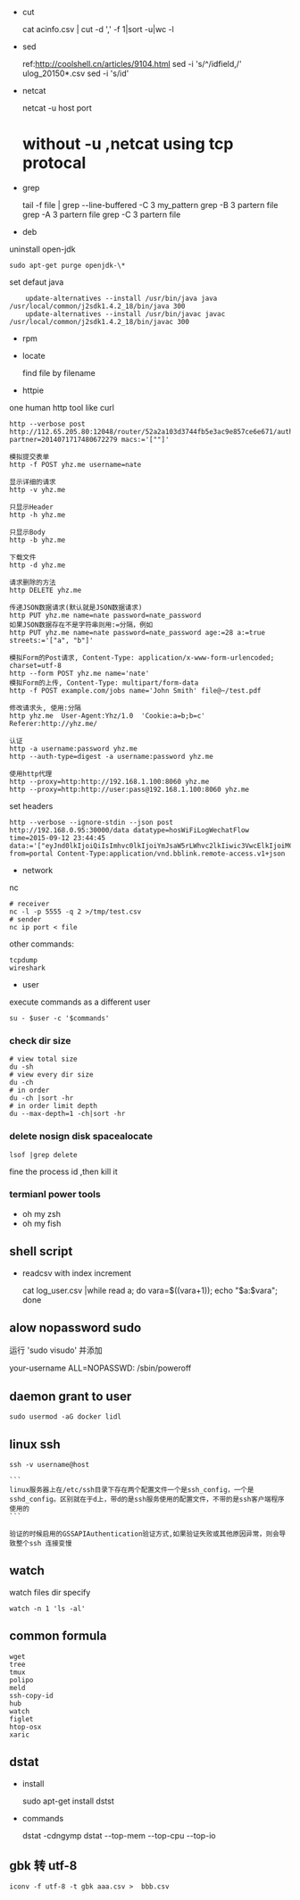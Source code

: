 - cut

	cat acinfo.csv | cut -d ',' -f 1|sort -u|wc -l


- sed

	ref:http://coolshell.cn/articles/9104.html
	sed -i 's/^/idfield,/' ulog_20150*.csv
	sed -i 's/id'

- netcat

	netcat -u host port
	# without -u ,netcat using tcp protocal

- grep

	tail -f file | grep --line-buffered -C 3 my_pattern
	grep -B 3 partern file
	grep -A 3 partern file
	grep -C 3 partern file

- deb

uninstall open-jdk

	sudo apt-get purge openjdk-\*

set defaut java

		update-alternatives --install /usr/bin/java java  /usr/local/common/j2sdk1.4.2_18/bin/java 300
		update-alternatives --install /usr/bin/javac javac /usr/local/common/j2sdk1.4.2_18/bin/javac 300

- rpm


- locate

	find file by filename

- httpie

one human http tool like curl

	http --verbose post http://112.65.205.80:12048/router/52a2a103d3744fb5e3ac9e857ce6e671/auth/whitelist?partner=2014071717480672279 macs:='[""]'

```
模拟提交表单
http -f POST yhz.me username=nate

显示详细的请求
http -v yhz.me

只显示Header
http -h yhz.me

只显示Body
http -b yhz.me

下载文件
http -d yhz.me

请求删除的方法
http DELETE yhz.me

传递JSON数据请求(默认就是JSON数据请求)
http PUT yhz.me name=nate password=nate_password
如果JSON数据存在不是字符串则用:=分隔，例如
http PUT yhz.me name=nate password=nate_password age:=28 a:=true streets:='["a", "b"]'

模拟Form的Post请求, Content-Type: application/x-www-form-urlencoded; charset=utf-8
http --form POST yhz.me name='nate'
模拟Form的上传, Content-Type: multipart/form-data
http -f POST example.com/jobs name='John Smith' file@~/test.pdf

修改请求头, 使用:分隔
http yhz.me  User-Agent:Yhz/1.0  'Cookie:a=b;b=c'  Referer:http://yhz.me/

认证
http -a username:password yhz.me
http --auth-type=digest -a username:password yhz.me

使用http代理
http --proxy=http:http://192.168.1.100:8060 yhz.me
http --proxy=http:http://user:pass@192.168.1.100:8060 yhz.me
```

set headers

	http --verbose --ignore-stdin --json post http://192.168.0.95:30000/data datatype=hosWiFiLogWechatFlow time=2015-09-12 23:44:45 data:='["eyJnd0lkIjoiQiIsImhvc0lkIjoiYmJsaW5rLWhvc2lkIiwic3VwcElkIjoiMCIsInVzZXJNYWMiOiIwMDpGRjpDQzpBQTpFRSIsInR5cGUiOiIxLXRlc3QiLCJsb2dUaW1lIjoxNDQ4NTAwNjgyMDAwLCJhdXRoVHlwZSI6IiJ9"]' from=portal Content-Type:application/vnd.bblink.remote-access.v1+json

- network

nc

	# receiver
	nc -l -p 5555 -q 2 >/tmp/test.csv
	# sender
	nc ip port < file

other commands:

	tcpdump
	wireshark

- user

execute commands as a different user

	su - $user -c '$commands'

### check dir size

	# view total size
	du -sh
	# view every dir size
	du -ch
	# in order
	du -ch |sort -hr
	# in order limit depth
	du --max-depth=1 -ch|sort -hr

### delete nosign disk spacealocate

	lsof |grep delete

fine the process id ,then kill it

### termianl power tools

- oh my zsh
- oh my fish

## shell script

- readcsv with index increment

	cat log_user.csv |while read a; do vara=$((vara+1)); echo "$a:$vara"; done

## alow nopassword sudo

运行 'sudo visudo' 并添加

  your-username ALL=NOPASSWD: /sbin/poweroff


## daemon grant to user

	sudo usermod -aG docker lidl

## linux ssh

	ssh -v username@host

	```
	linux服务器上在/etc/ssh目录下存在两个配置文件一个是ssh_config，一个是sshd_config。区别就在于d上，带d的是ssh服务使用的配置文件，不带的是ssh客户端程序使用的
	```

	验证的时候启用的GSSAPIAuthentication验证方式,如果验证失败或其他原因异常，则会导致整个ssh 连接变慢


## watch

watch files dir specify

	watch -n 1 'ls -al'

## common formula

```
wget
tree
tmux
polipo
meld
ssh-copy-id
hub
watch
figlet
htop-osx
xaric
```
## dstat

- install

	sudo apt-get install dstst

- commands

	dstat -cdngymp
	dstat --top-mem --top-cpu --top-io

## gbk 转 utf-8

	iconv -f utf-8 -t gbk aaa.csv >  bbb.csv
